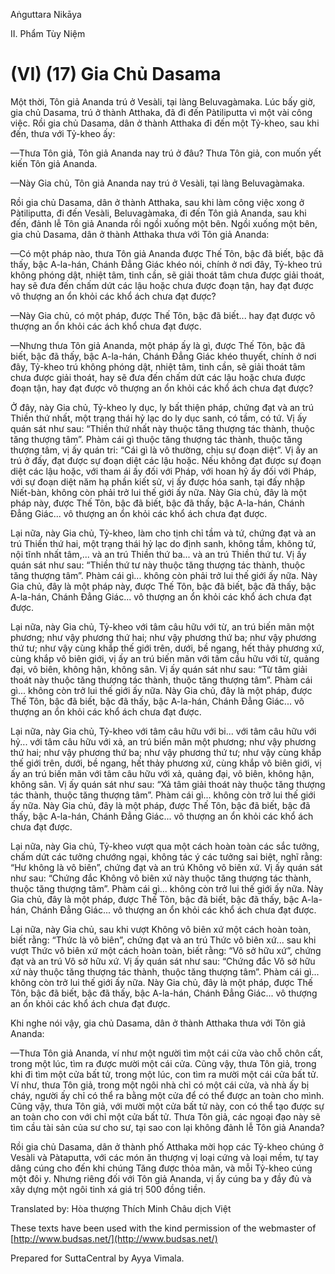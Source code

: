 Aṅguttara Nikāya

II. Phẩm Tùy Niệm

# (VI) (17) Gia Chủ Dasama

Một thời, Tôn giả Ananda trú ở Vesàli, tại làng Beluvagàmaka. Lúc bấy giờ, gia chủ Dasama, trú ở thành Atthaka, đã đi đến Pàtiliputta vì một vài công việc. Rồi gia chủ Dasama, dân ở thành Atthaka đi đến một Tỷ-kheo, sau khi đến, thưa với Tỷ-kheo ấy:

—Thưa Tôn giả, Tôn giả Ananda nay trú ở đâu? Thưa Tôn giả, con muốn yết kiến Tôn giả Ananda.

—Này Gia chủ, Tôn giả Ananda nay trú ở Vesàli, tại làng Beluvagàmaka.

Rồi gia chủ Dasama, dân ở thành Atthaka, sau khi làm công việc xong ở Pàtiliputta, đi đến Vesàli, Beluvagàmaka, đi đến Tôn giả Ananda, sau khi đến, đảnh lễ Tôn giả Ananda rồi ngồi xuống một bên. Ngồi xuống một bên, gia chủ Dasama, dân ở thành Atthaka thưa với Tôn giả Ananda:

—Có một pháp nào, thưa Tôn giả Ananda được Thế Tôn, bậc đã biết, bậc đã thấy, bậc A-la-hán, Chánh Ðẳng Giác khéo nói, chính ở nơi đây, Tỷ-kheo trú không phóng dật, nhiệt tâm, tinh cần, sẽ giải thoát tâm chưa được giải thoát, hay sẽ đưa đến chấm dứt các lậu hoặc chưa được đoạn tận, hay đạt được vô thượng an ổn khỏi các khổ ách chưa đạt được?

—Này Gia chủ, có một pháp, được Thế Tôn, bậc đã biết... hay đạt được vô thượng an ổn khỏi các ách khổ chưa đạt được.

—Nhưng thưa Tôn giả Ananda, một pháp ấy là gì, được Thế Tôn, bậc đã biết, bậc đã thấy, bậc A-la-hán, Chánh Ðẳng Giác khéo thuyết, chính ở nơi đây, Tỷ-kheo trú không phóng dật, nhiệt tâm, tinh cần, sẽ giải thoát tâm chưa được giải thoát, hay sẽ đưa đến chấm dứt các lậu hoặc chưa được đoạn tận, hay đạt được vô thượng an ổn khỏi các khổ ách chưa đạt được?

Ở đây, này Gia chủ, Tỷ-kheo ly dục, ly bất thiện pháp, chứng đạt và an trú Thiền thứ nhất, một trạng thái hỷ lạc do ly dục sanh, có tầm, có tứ. Vị ấy quán sát như sau: “Thiền thứ nhất này thuộc tăng thượng tác thành, thuộc tăng thượng tâm”. Phàm cái gì thuộc tăng thượng tác thành, thuộc tăng thượng tâm, vị ấy quán tri: “Cái gì là vô thường, chịu sự đoạn diệt”. Vị ấy an trú ở đấy, đạt được sự đoạn diệt các lậu hoặc. Nếu không đạt được sự đoạn diệt các lậu hoặc, với tham ái ấy đối với Pháp, với hoan hỷ ấy đối với Pháp, với sự đoạn diệt năm hạ phần kiết sử, vị ấy được hóa sanh, tại đấy nhập Niết-bàn, không còn phải trở lui thế giới ấy nữa. Này Gia chủ, đây là một pháp này, được Thế Tôn, bậc đã biết, bậc đã thấy, bậc A-la-hán, Chánh Ðẳng Giác... vô thượng an ổn khỏi các khổ ách chưa đạt được.

Lại nữa, này Gia chủ, Tỷ-kheo, làm cho tịnh chỉ tầm và tứ, chứng đạt và an trú Thiền thứ hai, một trạng thái hỷ lạc do định sanh, không tầm, không tứ, nội tĩnh nhất tâm,... và an trú Thiền thứ ba... và an trú Thiền thứ tư. Vị ấy quán sát như sau: “Thiền thứ tư này thuộc tăng thượng tác thành, thuộc tăng thượng tâm”. Phàm cái gì... không còn phải trở lui thế giới ấy nữa. Này Gia chủ, đây là một pháp này, được Thế Tôn, bậc đã biết, bậc đã thấy, bậc A-la-hán, Chánh Ðẳng Giác... vô thượng an ổn khỏi các khổ ách chưa đạt được.

Lại nữa, này Gia chủ, Tỷ-kheo với tâm câu hữu với từ, an trú biến mãn một phương; như vậy phương thứ hai; như vậy phương thứ ba; như vậy phương thứ tư; như vậy cùng khắp thế giới trên, dưới, bề ngang, hết thảy phương xứ, cùng khắp vô biên giới, vị ấy an trú biến mãn với tâm cầu hữu với từ, quảng đại, vô biên, không hận, không sân. Vị ấy quán sát như sau: “Từ tâm giải thoát này thuộc tăng thượng tác thành, thuộc tăng thượng tâm”. Phàm cái gì... không còn trở lui thế giới ấy nữa. Này Gia chủ, đây là một pháp, được Thế Tôn, bậc đã biết, bậc đã thấy, bậc A-la-hán, Chánh Ðẳng Giác... vô thượng an ổn khỏi các khổ ách chưa đạt được.

Lại nữa, này Gia chủ, Tỷ-kheo với tâm câu hữu với bi... với tâm câu hữu với hỷ... với tâm câu hữu với xả, an trú biến mãn một phương; như vậy phương thứ hai; như vậy phương thứ ba; như vậy phương thứ tư; như vậy cùng khắp thế giới trên, dưới, bề ngang, hết thảy phương xứ, cùng khắp vô biên giới, vị ấy an trú biến mãn với tâm câu hữu với xả, quảng đại, vô biên, không hận, không sân. Vị ấy quán sát như sau: “Xả tâm giải thoát này thuộc tăng thượng tác thành, thuộc tăng thượng tâm”. Phàm cái gì... không còn trở lui thế giới ấy nữa. Này Gia chủ, đây là một pháp, được Thế Tôn, bậc đã biết, bậc đã thấy, bậc A-la-hán, Chánh Ðẳng Giác... vô thượng an ổn khỏi các khổ ách chưa đạt được.

Lại nữa, này Gia chủ, Tỷ-kheo vượt qua một cách hoàn toàn các sắc tưởng, chấm dứt các tưởng chướng ngại, không tác ý các tưởng sai biệt, nghĩ rằng: “Hư không là vô biên”, chứng đạt và an trú Không vô biên xứ. Vị ấy quán sát như sau: “Chứng đắc Không vô biên xứ này thuộc tăng thượng tác thành, thuộc tăng thượng tâm”. Phàm cái gì... không còn trở lui thế giới ấy nữa. Này Gia chủ, đây là một pháp, được Thế Tôn, bậc đã biết, bậc đã thấy, bậc A-la-hán, Chánh Ðẳng Giác... vô thượng an ổn khỏi các khổ ách chưa đạt được.

Lại nữa, này Gia chủ, sau khi vượt Không vô biên xứ một cách hoàn toàn, biết rằng: “Thức là vô biên”, chứng đạt và an trú Thức vô biên xứ... sau khi vượt Thức vô biên xứ một cách hoàn toàn, biết rằng: “Vô sở hữu xứ”, chứng đạt và an trú Vô sở hữu xứ. Vị ấy quán sát như sau: “Chứng đắc Vô sở hữu xứ này thuộc tăng thượng tác thành, thuộc tăng thượng tâm”. Phàm cái gì... không còn trở lui thế giới ấy nữa. Này Gia chủ, đây là một pháp, được Thế Tôn, bậc đã biết, bậc đã thấy, bậc A-la-hán, Chánh Ðẳng Giác... vô thượng an ổn khỏi các khổ ách chưa đạt được.

Khi nghe nói vậy, gia chủ Dasama, dân ở thành Atthaka thưa với Tôn giả Ananda:

—Thưa Tôn giả Ananda, ví như một người tìm một cái cửa vào chỗ chôn cất, trong một lúc, tìm ra được mười một cái cửa. Cũng vậy, thưa Tôn giả, trong khi đi tìm một cửa bất tử, trong một lúc, con tìm ra mười một cái cửa bất tử. Ví như, thưa Tôn giả, trong một ngôi nhà chỉ có một cái cửa, và nhà ấy bị cháy, người ấy chỉ có thể ra bằng một cửa để có thể được an toàn cho mình. Cũng vậy, thưa Tôn giả, với mười một cửa bất tử này, con có thể tạo được sự an toàn cho con với chỉ một cửa bất tử. Thưa Tôn giả, các ngoại đạo này sẽ tìm cầu tài sản của sư cho sư, tại sao con lại không đảnh lễ Tôn giả Ananda?

Rồi gia chủ Dasama, dân ở thành phố Atthaka mời họp các Tỷ-kheo chúng ở Vesàli và Pàtaputta, với các món ăn thượng vị loại cứng và loại mềm, tự tay dâng cúng cho đến khi chúng Tăng được thỏa mãn, và mỗi Tỷ-kheo cúng một đôi y. Nhưng riêng đối với Tôn giả Ananda, vị ấy cúng ba y đầy đủ và xây dựng một ngôi tinh xá giá trị 500 đồng tiền.

Translated by: Hòa thượng Thích Minh Châu dịch Việt

These texts have been used with the kind permission of the webmaster of [http://www.budsas.net/](http://www.budsas.net/)

Prepared for SuttaCentral by Ayya Vimala.